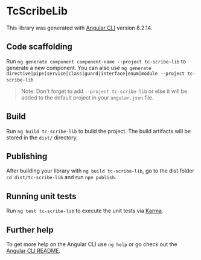 # TcScribeLib

This library was generated with [Angular CLI](https://github.com/angular/angular-cli) version 8.2.14.

## Code scaffolding

Run `ng generate component component-name --project tc-scribe-lib` to generate a new component. You can also use `ng generate directive|pipe|service|class|guard|interface|enum|module --project tc-scribe-lib`.
> Note: Don't forget to add `--project tc-scribe-lib` or else it will be added to the default project in your `angular.json` file. 

## Build

Run `ng build tc-scribe-lib` to build the project. The build artifacts will be stored in the `dist/` directory.

## Publishing

After building your library with `ng build tc-scribe-lib`, go to the dist folder `cd dist/tc-scribe-lib` and run `npm publish`.

## Running unit tests

Run `ng test tc-scribe-lib` to execute the unit tests via [Karma](https://karma-runner.github.io).

## Further help

To get more help on the Angular CLI use `ng help` or go check out the [Angular CLI README](https://github.com/angular/angular-cli/blob/master/README.md).
